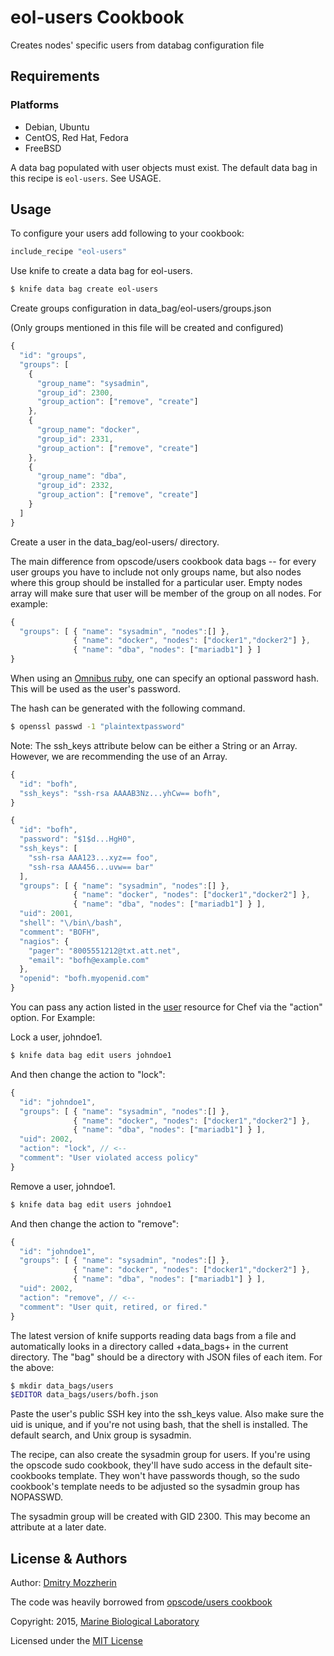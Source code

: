 eol-users Cookbook
==============
Creates nodes' specific users from databag configuration file


Requirements
------------
### Platforms
- Debian, Ubuntu
- CentOS, Red Hat, Fedora
- FreeBSD

A data bag populated with user objects must exist. The default data
bag in this recipe is `eol-users`. See USAGE.


Usage
-----

To configure your users add following to your cookbook:

```ruby
include_recipe "eol-users"
```

Use knife to create a data bag for eol-users.

```bash
$ knife data bag create eol-users
```
Create groups configuration in data_bag/eol-users/groups.json

(Only groups mentioned in this file will be created and configured)

``` javascript
{
  "id": "groups",
  "groups": [
    {
      "group_name": "sysadmin",
      "group_id": 2300,
      "group_action": ["remove", "create"]
    },
    {
      "group_name": "docker",
      "group_id": 2331,
      "group_action": ["remove", "create"]
    },
    {
      "group_name": "dba",
      "group_id": 2332,
      "group_action": ["remove", "create"]
    }
  ]
}
```

Create a user in the data_bag/eol-users/ directory.

The main difference from opscode/users cookbook data bags -- for every user
groups you have to include not only groups name, but also nodes where this group
should be installed for a particular user. Empty nodes array will make sure
that user will be member of the group on all nodes. For example:

```javascript
{
  "groups": [ { "name": "sysadmin", "nodes":[] },
              { "name": "docker", "nodes": ["docker1","docker2"] },
              { "name": "dba", "nodes": ["mariadb1"] } ]
}
```

When using an [Omnibus ruby](http://tickets.opscode.com/browse/CHEF-2848),
one can specify an optional password hash. This will be used as the
user's password.

The hash can be generated with the following command.

```bash
$ openssl passwd -1 "plaintextpassword"
```

Note: The ssh_keys attribute below can be either a String or an Array.
However, we are recommending the use of an Array.

```javascript
{
  "id": "bofh",
  "ssh_keys": "ssh-rsa AAAAB3Nz...yhCw== bofh",
}
```

```javascript
{
  "id": "bofh",
  "password": "$1$d...HgH0",
  "ssh_keys": [
    "ssh-rsa AAA123...xyz== foo",
    "ssh-rsa AAA456...uvw== bar"
  ],
  "groups": [ { "name": "sysadmin", "nodes":[] },
              { "name": "docker", "nodes": ["docker1","docker2"] },
              { "name": "dba", "nodes": ["mariadb1"] } ],
  "uid": 2001,
  "shell": "\/bin\/bash",
  "comment": "BOFH",
  "nagios": {
    "pager": "8005551212@txt.att.net",
    "email": "bofh@example.com"
  },
  "openid": "bofh.myopenid.com"
}
```

You can pass any action listed in the
[user](http://docs.opscode.com/chef/resources.html#id237)
resource for Chef via the "action" option. For Example:

Lock a user, johndoe1.

```bash
$ knife data bag edit users johndoe1
```

And then change the action to "lock":

```javascript
{
  "id": "johndoe1",
  "groups": [ { "name": "sysadmin", "nodes":[] },
              { "name": "docker", "nodes": ["docker1","docker2"] },
              { "name": "dba", "nodes": ["mariadb1"] } ],
  "uid": 2002,
  "action": "lock", // <--
  "comment": "User violated access policy"
}
```

Remove a user, johndoe1.

```bash
$ knife data bag edit users johndoe1
```

And then change the action to "remove":

```javascript
{
  "id": "johndoe1",
  "groups": [ { "name": "sysadmin", "nodes":[] },
              { "name": "docker", "nodes": ["docker1","docker2"] },
              { "name": "dba", "nodes": ["mariadb1"] } ],
  "uid": 2002,
  "action": "remove", // <--
  "comment": "User quit, retired, or fired."
}
```

The latest version of knife supports reading data bags from a file
and automatically looks in a directory called +data_bags+ in the
current directory. The "bag" should be a directory with JSON files
of each item. For the above:

```bash
$ mkdir data_bags/users
$EDITOR data_bags/users/bofh.json
```

Paste the user's public SSH key into the ssh_keys value. Also make
sure the uid is unique, and if you're not using bash, that the shell
is installed. The default search, and Unix group is sysadmin.

The recipe, can also create the sysadmin group for users. If
you're using the opscode sudo cookbook, they'll have sudo access in
the default site-cookbooks template. They won't have passwords though,
so the sudo cookbook's template needs to be adjusted so the sysadmin
group has NOPASSWD.

The sysadmin group will be created with GID 2300. This may become an
attribute at a later date.

License & Authors
-----------------

Author: [Dmitry Mozzherin][1]

The code was heavily borrowed from [opscode/users cookbook][2]

Copyright: 2015, [Marine Biological Laboratory][3]

Licensed under the [MIT License][4]

[1]: https://github.com/dimus
[2]: https://github.com/opscode-cookbooks/users
[3]: http://mbl.edu
[4]: https://github.com/EOL/eol-users-cookbook/blob/master/LICENSE
